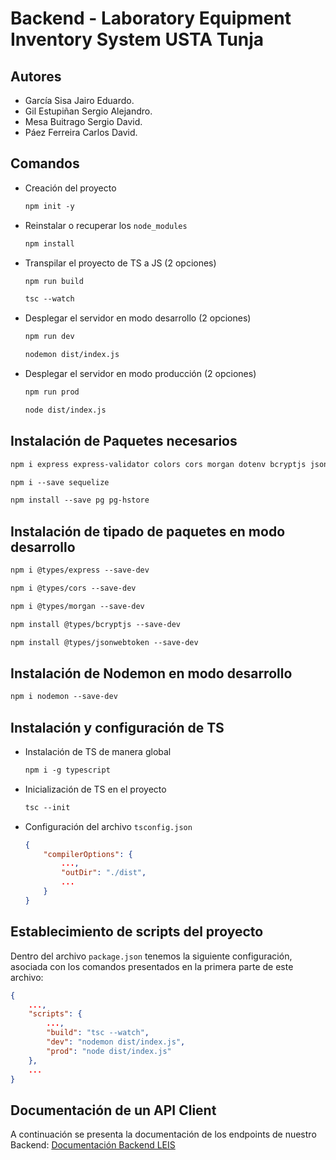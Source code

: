 # Backend - Laboratory Equipment Inventory System USTA Tunja

## Autores

- García Sisa Jairo Eduardo.
- Gil Estupiñan Sergio Alejandro.
- Mesa Buitrago Sergio David.
- Páez Ferreira Carlos David.

## Comandos

- Creación del proyecto

  ```txt
  npm init -y
  ```

- Reinstalar o recuperar los `node_modules`
  
  ```txt
  npm install
  ```

- Transpilar el proyecto de TS a JS (2 opciones)
  
  ```txt
  npm run build
  ```

  ```txt
  tsc --watch
  ```

- Desplegar el servidor en modo desarrollo (2 opciones)
  
  ```txt
  npm run dev
  ```
  
  ```txt
  nodemon dist/index.js
  ```

- Desplegar el servidor en modo producción (2 opciones)
  
  ```txt
  npm run prod
  ```

  ```txt
  node dist/index.js
  ```

## Instalación de Paquetes necesarios

```txt
npm i express express-validator colors cors morgan dotenv bcryptjs jsonwebtoken
```
<!-- ```txt
npm i express colors cors morgan dotenv pg-promise
``` -->

```txt
npm i --save sequelize
```

```txt
npm install --save pg pg-hstore
```

## Instalación de tipado de paquetes en modo desarrollo

```txt
npm i @types/express --save-dev
```

```txt
npm i @types/cors --save-dev
```

```txt
npm i @types/morgan --save-dev
```

<!-- ```txt
npm install @types/pg-promise --save-dev
``` -->

```txt
npm install @types/bcryptjs --save-dev
```

```txt
npm install @types/jsonwebtoken --save-dev
```

## Instalación de Nodemon en modo desarrollo

```txt
npm i nodemon --save-dev
```

## Instalación y configuración de TS

- Instalación de TS de manera global
  
  ```txt
  npm i -g typescript
  ```

- Inicialización de TS en el proyecto
  
  ```txt
  tsc --init
  ```

- Configuración del archivo `tsconfig.json`
  
  ```json
  {
      "compilerOptions": {
          ...,
          "outDir": "./dist",
          ...
      }
  }
  ```

## Establecimiento de scripts del proyecto

Dentro del archivo `package.json` tenemos la siguiente configuración, asociada con los comandos presentados en la primera parte de este archivo:

```json
{
    ...,
    "scripts": {
        ...,
        "build": "tsc --watch",
        "dev": "nodemon dist/index.js",
        "prod": "node dist/index.js"
    },
    ...
}
```

## Documentación de un API Client

A continuación se presenta la documentación de los endpoints de nuestro Backend: [Documentación Backend LEIS](https://documenter.getpostman.com/view/8438809/UVyysCDd 'Endpoints Backend')
